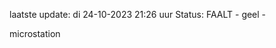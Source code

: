 laatste update: 
di 24-10-2023 21:26   uur 
Status: FAALT - geel - 
<div class="service Y">microstation</div>